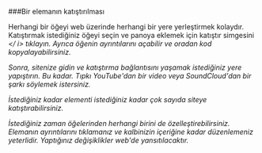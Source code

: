 ###Bir elemanın katıştırılması

Herhangi bir öğeyi web üzerinde herhangi bir yere yerleştirmek kolaydır. Katıştırmak istediğiniz öğeyi seçin ve panoya eklemek için katıştır simgesini <i class = "simge simgesi paylaşımı"> </ i> tıklayın. Ayrıca öğenin ayrıntılarını açabilir ve oradan kod kopyalayabilirsiniz.

Sonra, sitenize gidin ve katıştırma bağlantısını yaşamak istediğiniz yere yapıştırın. Bu kadar. Tıpkı YouTube'dan bir video veya SoundCloud'dan bir şarkı söylemek istersiniz.

İstediğiniz kadar elementi istediğiniz kadar çok sayıda siteye katıştırabilirsiniz.

İstediğiniz zaman öğelerinden herhangi birini de özelleştirebilirsiniz. Elemanın ayrıntılarını tıklamanız ve kalbinizin içeriğine kadar düzenlemeniz yeterlidir. Yaptığınız değişiklikler web'de yansıtılacaktır.

